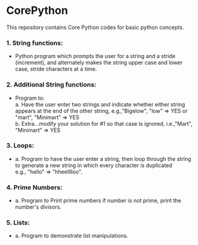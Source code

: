 # CorePython

This repository contains Core Python codes for basic python concepts.

### 1. String functions:
  - Python program which prompts the user for a string and a stride (increment), and alternately makes the string upper case and lower case, 
stride characters at a time. 

### 2. Additional String functions:
  - Program to:  
   a. Have the user enter two strings and indicate whether either string appears at the end of the other string, e.g.,"Bigelow", "low" => YES or "mart", "Minimart" => YES   
    b. Extra...modify your solution for #1 so that case is ignored, i.e.,"Mart", "Minimart" => YES 

### 3. Loops:
  - a. Program to have the user enter a string, then loop through the string to generate a new string in which every character is duplicated   
      e.g., "hello" => "hheelllloo". 

### 4. Prime Numbers:
  - a. Program to Print prime numbers if number is not prime, print the number's divisors. 

### 5. Lists:
  - a. Program to demonstrate list manipulations.
